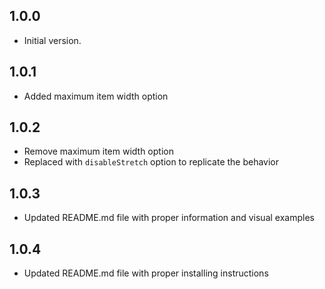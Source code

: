 ## 1.0.0

- Initial version.

## 1.0.1

- Added maximum item width option

## 1.0.2

- Remove maximum item width option
- Replaced with `disableStretch` option to replicate the behavior

## 1.0.3
- Updated README.md file with proper information and visual examples

## 1.0.4
- Updated README.md file with proper installing instructions
